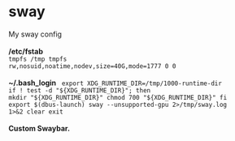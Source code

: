 # sway
My sway config
<br><br>
<b>/etc/fstab</b>
<br>
<code>tmpfs /tmp tmpfs rw,nosuid,noatime,nodev,size=40G,mode=1777 0 0</code>
<br>
<br>
<b>~/.bash_login</b>
<code>
export XDG_RUNTIME_DIR=/tmp/1000-runtime-dir
if ! test -d "${XDG_RUNTIME_DIR}"; then
mkdir "${XDG_RUNTIME_DIR}"
chmod 700 "${XDG_RUNTIME_DIR}"
fi
export $(dbus-launch)
sway --unsupported-gpu 2>/tmp/sway.log 1>&2
clear
exit
</code>
<br>
<br>
<b>Custom Swaybar. </b>
<br>
